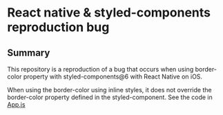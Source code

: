 # React native & styled-components reproduction bug

## Summary

This repository is a reproduction of a bug that occurs when using border-color property with styled-components@6 with React Native on iOS.

When using the border-color using inline styles, it does not override the border-color property defined in the styled-component. See the code in [App.js](./App.js)
